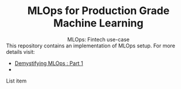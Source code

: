 <div align="center">
<h1>MLOps for Production Grade Machine Learning</h1>
MLOps: Fintech use-case
</div>
This repository contains an implementation of MLOps setup. For more details visit:

 - [Demystifying MLOps : Part 1](#)
 - 

List item




<!--stackedit_data:
eyJoaXN0b3J5IjpbLTg5MDk5NjQwOCwtNzQwNTM2MDM4LC04MT
I2MjIyNzhdfQ==
-->
